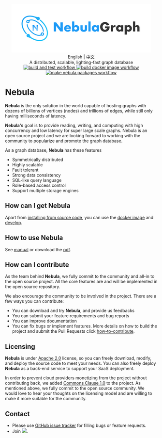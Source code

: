 <p align="center">
  <img src="docs/logo.png"/>
  <br> English | <a href="README-CN.md">中文</a>
  <br>A distributed, scalable, lighting-fast graph database<br>
  <a href="https://github.com/vesoft-inc/nebula/actions?workflow=build">
    <img src="https://github.com/vesoft-inc/nebula/workflows/build/badge.svg" alt="build and test workflow"/>
  </a>
  <a href="https://github.com/vesoft-inc/nebula/actions?workflow=docker">
    <img src="https://github.com/vesoft-inc/nebula/workflows/docker/badge.svg" alt="build docker image workflow"/>
  </a>
  <a href="https://github.com/vesoft-inc/nebula/actions?workflow=package">
    <img src="https://github.com/vesoft-inc/nebula/workflows/package/badge.svg" alt="make nebula packages workflow"/>
  </a>
  <br>
</p>

<!-- <p align="center">
  <a href="https://mp.weixin.qq.com/mp/profile_ext?action=home&__biz=MzU2NDkxNjI0NQ==&scene=124#wechat_redirect"><img src="https://img.shields.io/badge/%E5%85%AC%E4%BC%97%E5%8F%B7-wechat-brightgreen" alt="WeiXin"></a>
  <a href="https://www.zhihu.com/org/nebulagraph/activities"><img src="https://img.shields.io/badge/%E7%9F%A5%E4%B9%8E-zhihu-blue" alt="Zhihu"></a>
    <a href="https://weibo.com/p/1006067122684542/home?from=page_100606&mod=TAB#place"><img src="https://img.shields.io/badge/%E5%BE%AE%E5%8D%9A-weibo-red" alt="Sina Weibo"></a>
</p> -->

# Nebula

**Nebula** is the only solution in the world capable of hosting graphs with dozens of billions of vertices (nodes) and trillions of edges, while still only having milliseconds of latency.

**Nebula's** goal is to provide reading, writing, and computing with high concurrency and low latency for super large scale graphs. Nebula is an open source project and we are looking forward to working with the community to popularize and promote the graph database.

As a graph database, **Nebula** has these features

* Symmetrically distributed
* Highly scalable
* Fault tolerant
* Strong data consistency
* SQL-like query language
* Role-based access control
* Support multiple storage engines

## How can I get Nebula

Apart from [installing from source code](docs/manual-EN/3.build-develop-and-administration/1.build/1.build-source-code.md), you can use the [docker image](https://hub.docker.com/r/vesoft/nebula-graph) and [develop](https://hub.docker.com/u/vesoft).

## How to use Nebula

See [manual](docs/README.md) or download the [pdf](https://nebula-graph.oss-cn-hangzhou.aliyuncs.com/doc/nebulagraph.pdf).

## How can I contribute

As the team behind **Nebula**, we fully commit to the community and all-in to the open source project. All the core features are and will be implemented in the open source repository.

We also encourage the community to be involved in the project. There are a few ways you can contribute:

* You can download and try **Nebula**, and provide us feedbacks
* You can submit your feature requirements and bug reports
* You can improve documentation
* You can fix bugs or implement features. More details on how to build the project and submit the Pull Requests click [how-to-contribute](docs/manual-EN/4.contributions/how-to-contribute.md).

## Licensing

**Nebula** is under [Apache 2.0](https://www.apache.org/licenses/LICENSE-2.0) license, so you can freely download, modify, and deploy the source code to meet your needs. You can also freely deploy **Nebula** as a back-end service to support your SaaS deployment.

In order to prevent cloud providers monetizing from the project without contributing back, we added [Commons Clause 1.0](https://commonsclause.com/) to the project. As mentioned above, we fully commit to the open source community. We would love to hear your thoughts on the licensing model and are willing to make it more suitable for the community.

## Contact

- Please use [GitHub issue tracker](https://github.com/vesoft-inc/nebula/issues) for filling bugs or feature requests.
- Join [![](https://img.shields.io/badge/slack-nebula-519dd9.svg)](https://nebulagraph.slack.com/archives/DJQC9P0H5/p1557815158000200).
